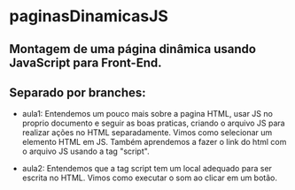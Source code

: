 # paginasDinamicasJS

## Montagem de uma página dinâmica usando JavaScript para Front-End.

## Separado por branches:

- aula1: Entendemos um pouco mais sobre a pagina HTML, usar JS no proprio documento e seguir as boas praticas, criando o arquivo JS para realizar ações no HTML separadamente. Vimos como selecionar um elemento HTML em JS. Também aprendemos a fazer o link do html com o arquivo JS usando a tag "script".

- aula2: Entendemos que a tag script tem um local adequado para ser escrita no HTML. Vimos como executar o som ao clicar em um botão.